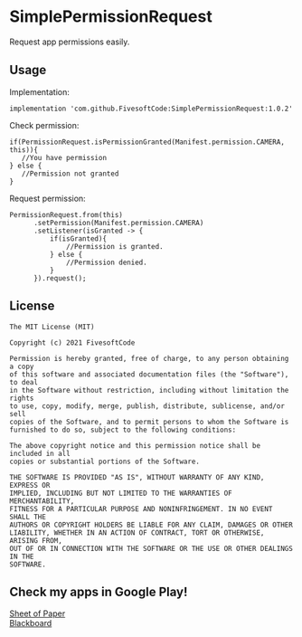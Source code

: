 # SimplePermissionRequest

Request app permissions easily.

## Usage 

Implementation:

    implementation 'com.github.FivesoftCode:SimplePermissionRequest:1.0.2'

Check permission:

    if(PermissionRequest.isPermissionGranted(Manifest.permission.CAMERA, this)){
       //You have permission
    } else {
       //Permission not granted
    }
    
Request permission:

    PermissionRequest.from(this)
          .setPermission(Manifest.permission.CAMERA)
          .setListener(isGranted -> {
              if(isGranted){
                  //Permission is granted.
              } else {
                  //Permission denied.
              }
          }).request();
          
## License

    The MIT License (MIT)

    Copyright (c) 2021 FivesoftCode

    Permission is hereby granted, free of charge, to any person obtaining a copy
    of this software and associated documentation files (the "Software"), to deal
    in the Software without restriction, including without limitation the rights
    to use, copy, modify, merge, publish, distribute, sublicense, and/or sell
    copies of the Software, and to permit persons to whom the Software is
    furnished to do so, subject to the following conditions:

    The above copyright notice and this permission notice shall be included in all
    copies or substantial portions of the Software.

    THE SOFTWARE IS PROVIDED "AS IS", WITHOUT WARRANTY OF ANY KIND, EXPRESS OR
    IMPLIED, INCLUDING BUT NOT LIMITED TO THE WARRANTIES OF MERCHANTABILITY,
    FITNESS FOR A PARTICULAR PURPOSE AND NONINFRINGEMENT. IN NO EVENT SHALL THE
    AUTHORS OR COPYRIGHT HOLDERS BE LIABLE FOR ANY CLAIM, DAMAGES OR OTHER
    LIABILITY, WHETHER IN AN ACTION OF CONTRACT, TORT OR OTHERWISE, ARISING FROM,
    OUT OF OR IN CONNECTION WITH THE SOFTWARE OR THE USE OR OTHER DEALINGS IN THE
    SOFTWARE.
    
## Check my apps in Google Play!

<a href = "https://play.google.com/store/apps/details?id=com.fivesoft.sheetofpaper">Sheet of Paper</a><br>
<a href = "https://play.google.com/store/apps/details?id=com.fivesoft.blackboard">Blackboard</a>

